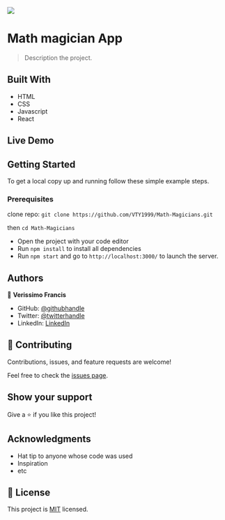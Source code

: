 ![](https://img.shields.io/badge/Microverse-blueviolet)

# Math magician App

> Description the project.


## Built With

- HTML
- CSS
- Javascript
- React

## Live Demo



## Getting Started

To get a local copy up and running follow these simple example steps.

### Prerequisites

clone repo: `git clone https://github.com/VTY1999/Math-Magicians.git`

then
`cd Math-Magicians`

- Open the project with your code editor
- Run `npm install` to install all dependencies
- Run `npm start` and go to `http://localhost:3000/` to launch the server.


## Authors

👤 **Verissimo Francis**

- GitHub: [@githubhandle](https://github.com/VTY1999)
- Twitter: [@twitterhandle](https://twitter.com/verissimoty?s=09)
- LinkedIn: [LinkedIn](https://www.linkedin.com/in/francis-verissimo-b5b4521b1/)

## 🤝 Contributing

Contributions, issues, and feature requests are welcome!

Feel free to check the [issues page](../../issues/).

## Show your support

Give a ⭐️ if you like this project!

## Acknowledgments

- Hat tip to anyone whose code was used
- Inspiration
- etc

## 📝 License

This project is [MIT](./MIT.md) licensed.
